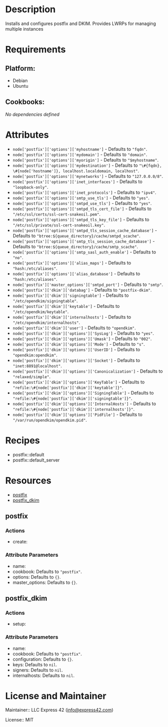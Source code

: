# Description

Installs and configures postfix and DKIM. Provides LWRPs for managing multiple instances

# Requirements

## Platform:

* Debian
* Ubuntu

## Cookbooks:

*No dependencies defined*

# Attributes

* `node['postfix']['options']['myhostname']` -  Defaults to `"fqdn"`.
* `node['postfix']['options']['mydomain']` -  Defaults to `"domain"`.
* `node['postfix']['options']['myorigin']` -  Defaults to `"$myhostname"`.
* `node['postfix']['options']['mydestination']` -  Defaults to `"\#{fqdn}, \#{node['hostname']}, localhost.localdomain, localhost"`.
* `node['postfix']['options']['mynetworks']` -  Defaults to `"127.0.0.0/8"`.
* `node['postfix']['options']['inet_interfaces']` -  Defaults to `"loopback-only"`.
* `node['postfix']['options']['inet_protocols']` -  Defaults to `"ipv4"`.
* `node['postfix']['options']['smtp_use_tls']` -  Defaults to `"yes"`.
* `node['postfix']['options']['smtpd_use_tls']` -  Defaults to `"yes"`.
* `node['postfix']['options']['smtpd_tls_cert_file']` -  Defaults to `"/etc/ssl/certs/ssl-cert-snakeoil.pem"`.
* `node['postfix']['options']['smtpd_tls_key_file']` -  Defaults to `"/etc/ssl/private/ssl-cert-snakeoil.key"`.
* `node['postfix']['options']['smtpd_tls_session_cache_database']` -  Defaults to `"btree:${queue_directory}/cache/smtpd_scache"`.
* `node['postfix']['options']['smtp_tls_session_cache_database']` -  Defaults to `"btree:${queue_directory}/cache/smtp_scache"`.
* `node['postfix']['options']['smtp_sasl_auth_enable']` -  Defaults to `"no"`.
* `node['postfix']['options']['alias_maps']` -  Defaults to `"hash:/etc/aliases"`.
* `node['postfix']['options']['alias_database']` -  Defaults to `"hash:/etc/aliases"`.
* `node['postfix']['master_options']['smtpd_port']` -  Defaults to `"smtp"`.
* `node['postfix']['dkim']['databag']` -  Defaults to `"postfix-dkim"`.
* `node['postfix']['dkim']['signingtable']` -  Defaults to `"/etc/opendkim/signingtable"`.
* `node['postfix']['dkim']['keytable']` -  Defaults to `"/etc/opendkim/keytable"`.
* `node['postfix']['dkim']['internalhosts']` -  Defaults to `"/etc/opendkim/internalhosts"`.
* `node['postfix']['dkim']['user']` -  Defaults to `"opendkim"`.
* `node['postfix']['dkim']['options']['SysLog']` -  Defaults to `"yes"`.
* `node['postfix']['dkim']['options']['Umask']` -  Defaults to `"002"`.
* `node['postfix']['dkim']['options']['Mode']` -  Defaults to `"s"`.
* `node['postfix']['dkim']['options']['UserID']` -  Defaults to `"opendkim:opendkim"`.
* `node['postfix']['dkim']['options']['Socket']` -  Defaults to `"inet:8891@localhost"`.
* `node['postfix']['dkim']['options']['Canonicalization']` -  Defaults to `"relaxed/simple"`.
* `node['postfix']['dkim']['options']['KeyTable']` -  Defaults to `"refile:\#{node['postfix']['dkim']['keytable']}"`.
* `node['postfix']['dkim']['options']['SigningTable']` -  Defaults to `"refile:\#{node['postfix']['dkim']['signingtable']}"`.
* `node['postfix']['dkim']['options']['InternalHosts']` -  Defaults to `"refile:\#{node['postfix']['dkim']['internalhosts']}"`.
* `node['postfix']['dkim']['options']['PidFile']` -  Defaults to `"/var/run/opendkim/opendkim.pid"`.

# Recipes

* postfix::default
* postfix::default_server

# Resources

* [postfix](#postfix)
* [postfix_dkim](#postfix_dkim)

## postfix

### Actions

- create:

### Attribute Parameters

- name:
- cookbook:  Defaults to <code>"postfix"</code>.
- options:  Defaults to <code>{}</code>.
- master_options:  Defaults to <code>{}</code>.

## postfix_dkim

### Actions

- setup:

### Attribute Parameters

- name:
- cookbook:  Defaults to <code>"postfix"</code>.
- configuration:  Defaults to <code>{}</code>.
- keys:  Defaults to <code>nil</code>.
- signers:  Defaults to <code>nil</code>.
- internalhosts:  Defaults to <code>nil</code>.

# License and Maintainer

Maintainer:: LLC Express 42 (<info@express42.com>)

License:: MIT
